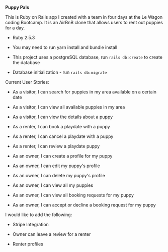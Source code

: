 **Puppy Pals**

This is Ruby on Rails app I created with a team in four days at the Le Wagon coding Bootcamp. It is an AirBnB clone that allows users to rent out puppies for a day.

* Ruby 2.5.3

* You may need to run yarn install and bundle install

* This project uses a postgreSQL database, run `rails db:create` to create the database

* Database initialization - run `rails db:migrate`

Current User Stories:

* As a visitor, I can search for puppies in my area available on a certain date

* As a visitor, I can view all available puppies in my area

* As a visitor, I can view the details about a puppy

* As a renter, I can book a playdate with a puppy

* As a renter, I can cancel a playdate with a puppy

* As a renter, I can review a playdate puppy

* As an owner, I can create a profile for my puppy

* As an owner, I can edit my puppy's profile

* As an owner, I can delete my puppy's profile

* As an owner, I can view all my puppies

* As an owner, I can view all booking requests for my puppy

* As an owner, I can accept or decline a booking request for my puppy

I would like to add the following:

* Stripe Integration

* Owner can leave a review for a renter

* Renter profiles
